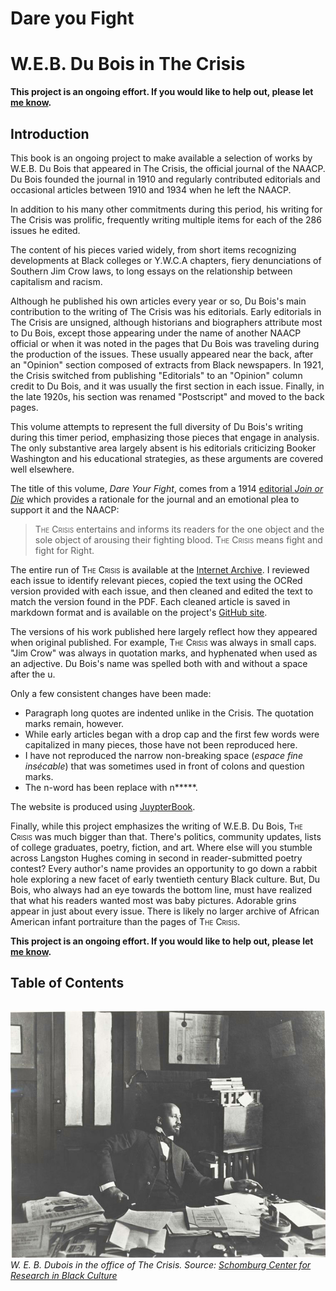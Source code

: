 # Dare you Fight  
# W.E.B. Du Bois in The Crisis

**This project is an ongoing effort. If you would like to help out, please let [me know](mailto:nealcaren@unc.edu).**


## Introduction
This book is an ongoing project to make available a selection of works by W.E.B. Du Bois that appeared in The Crisis, the official journal of the NAACP. Du Bois founded the journal in 1910 and regularly contributed editorials and occasional articles between 1910 and 1934 when he left the NAACP.

In addition to his many other commitments during this period, his writing for The Crisis was prolific, frequently writing multiple items for each of the 286 issues he edited.

The content of his pieces varied widely, from short items recognizing developments at Black colleges or Y.W.C.A chapters, fiery denunciations of Southern Jim Crow laws, to long essays on the relationship between capitalism and racism.  

Although he published his own articles every year or so, Du Bois's main contribution to the writing of The Crisis was his editorials. Early editorials in The Crisis are unsigned, although historians and biographers attribute most to Du Bois, except those appearing under the name of another NAACP official or when it was noted in the pages that Du Bois was traveling during the production of the issues. These usually appeared near the back, after an "Opinion" section composed of extracts from Black newspapers. In 1921, the Crisis switched from publishing "Editorials" to an "Opinion" column credit to Du Bois, and it was usually the first section in each issue. Finally, in the late 1920s, his section was renamed "Postscript" and moved to the back pages.

This volume attempts to represent the full diversity of Du Bois's writing during this timer period, emphasizing those pieces that engage in analysis. The only substantive area largely absent is his editorials criticizing Booker Washington and his educational strategies, as these arguments are covered well elsewhere.

The title of this volume, *Dare Your Fight*, comes from a 1914 [editorial *Join or Die*](Volumes/07/03/fightordie.md) which provides a rationale for the journal and an emotional plea to support it and the NAACP:

> <span style="font-variant:small-caps;">The Crisis</span> entertains and informs its readers for the one object and the sole object of arousing their fighting blood. <span style="font-variant:small-caps;">The Crisis</span> means fight and fight for Right.

The entire run of <span style="font-variant:small-caps;">The Crisis</span> is available at the [Internet Archive](https://archive.org/details/pub_crisis). I reviewed each issue to identify relevant pieces, copied the text using the OCRed version provided with each issue, and then cleaned and edited the text to match the version found in the PDF. Each cleaned article is saved in markdown format and is available on the project's [GitHub site](http://github.com/nealcaren/fightordie/).

The versions of his work published here largely reflect how they appeared when original published. For example, <span style="font-variant:small-caps;">The Crisis</span>  was always in small caps. "Jim Crow" was always in quotation marks, and hyphenated when used as an adjective. Du Bois's name was spelled both with and without a space after the u. 

 Only a few consistent changes have been made:
* Paragraph long quotes are indented unlike in the Crisis. The quotation marks remain, however.
* While early articles began with a drop cap and the first few words were capitalized in many pieces, those have not been reproduced here.
* I have not reproduced the narrow non-breaking space (*espace fine insécable*) that was sometimes used in front of colons and question marks.
* The n-word has been replace with n*****.


The website is produced using [JuypterBook](https://jupyterbook.org/intro.html).

Finally, while this project emphasizes the writing of W.E.B. Du Bois, <span style="font-variant:small-caps;">The Crisis</span> was much bigger than that. There's politics, community updates, lists of college graduates, poetry, fiction, and art. Where else will you stumble across Langston Hughes coming in second in reader-submitted poetry contest? Every author's name provides an opportunity to go down a rabbit hole exploring a new facet of early twentieth century Black culture. But, Du Bois, who always had an eye towards the bottom line, must have realized that what his readers wanted most was baby pictures. Adorable grins appear in just about every issue. There is likely no larger archive of African American infant portraiture than the pages of <span style="font-variant:small-caps;">The Crisis</span>.


**This project is an ongoing effort. If you would like to help out, please let [me know](mailto:nealcaren@unc.edu).**

## Table of Contents

```{tableofcontents}
```

![](Images/nypl.digitalcollections.510d47dc-8fb3-a3d9-e040-e00a18064a99.001.w.jpg)
*W. E. B. Dubois in the office of The Crisis. Source: [Schomburg Center for Research in Black Culture](https://digitalcollections.nypl.org/items/510d47dc-8fb3-a3d9-e040-e00a18064a99)*
